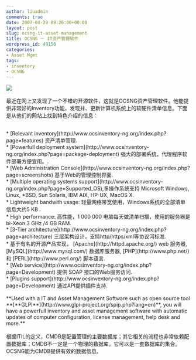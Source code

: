 ```yaml
---
author: liuadmin
comments: true
date: 2007-04-29 09:26:00+00:00
layout: post
slug: ocsng-it-asset-management
title: OCSNG － IT资产管理软件
wordpress_id: 49150
categories:
- Asset Mgmt
tags:
- inventory
- OCSNG
---
```


[![](http://www.ocsinventory-ng.org/uploads/images/logo-ocs.gif)](http://www.ocsinventory-ng.org/uploads/images/logo-ocs.gif)<br /><br />最近在网上又发现了一个不错的开源软件，这就是OCSNG资产管理软件。他能提供非常好的Inventory功能，发现并、更新计算机系统上的软硬件清单信息。下面是从他们的网站上找到特色介绍的信息：<br />

<br />	
  * [Relevant inventory](http://www.ocsinventory-ng.org/index.php?page=features) 资产清单管理.
<br />	
  * [Powerfull deployment system](http://www.ocsinventory-ng.org/index.php?page=package-deployment) 强大的部署系统，代理程序软件部署方便宜用。.
<br />	
  * [Web Administration Console](http://www.ocsinventory-ng.org/index.php?page=screenshots) 基于Web的管理控制界面.
<br />	
  * [Multiple operating systems support](http://www.ocsinventory-ng.org/index.php?page=Supported_OS),多操作系统支持 Microsoft Windows, Linux, *BSD, Sun Solaris, IBM AIX, HP-UX, MacOS X.
<br />	
  * Lightweight bandwith usage: 轻量网络带宽使用，Windows系统的全部清单信息大约5 KB .
<br />	
  * High performance: 高性能，1 000 000 电脑每天做清单扫描，使用的服务器是bi-Xeon 3 GHz /4 GB RAM.
<br />	
  * [3-Tier architecture](http://www.ocsinventory-ng.org/index.php?page=architecture) 三层架构设计，支持http/https/xml等协议河标准.
<br />	
  * 基于有名的开源产品实现， [Apache](http://httpd.apache.org/) web 服务器, [MySQL](http://www.mysql.com/) 数据库服务器, [PHP](http://www.php.net/) 和 [PERL](http://www.perl.org/) 脚本语言.
<br />	
  * [Web service](http://www.ocsinventory-ng.org/index.php?page=Development) 提供 SOAP 接口的Web服务访问.
<br />	
  * [Plugins support](http://www.ocsinventory-ng.org/index.php?page=Development) 通过API提供插件支持.
<br /><br />**Used with a IT and Asset Management Software such as open source tool **[**GLPI**](http://www.glpi-project.org/spip.php?lang=en)**, you will have a powerfull inventory and asset management software with automatic updates of computer configuration, license management, help desk and more.**<br /><br />根据ITIL的定义，CMDB是配置管理的主要数据库；其它相关的流程也非常依赖配置数据库；CMDB不一定是一个物理的数据库，它可以是一套数据库的集合。OCSNG能为CMDB提供有效的数据信息。
